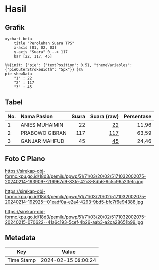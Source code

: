 # Hasil

## Grafik

```mermaid
xychart-beta
    title "Perolehan Suara TPS"
    x-axis [01, 02, 03]
    y-axis "Suara" 0 --> 117
    bar [22, 117, 45]
```

```mermaid
%%{init: {"pie": {"textPosition": 0.5}, "themeVariables": {"pieOuterStrokeWidth": "5px"}} }%%
pie showData
    "1" : 22
    "2" : 117
    "3" : 45
```

## Tabel

| No. | Nama Paslon    | Suara | Suara (raw) | Persentase |
|:--- |:-------------- | -----:| -----------:| ----------:|
| 1   | ANIES MUHAIMIN | 22    | [22][p-1]   | 11,96      |
| 2   | PRABOWO GIBRAN | 117   | [117][p-2]  | 63,59      |
| 3   | GANJAR MAHFUD  | 45    | [45][p-3]   | 24,46      |


[p-1]: https://github.com/gigit-pemilu/pemilu-2024-51-bali/blob/main/pilpres/hitung-suara/sub/51-bali/sub/71-kota-denpasar/sub/03-denpasar-barat/sub/2002-pemecutan-kelod/sub/075-tps/sub/paslon-1.txt
[p-2]: https://github.com/gigit-pemilu/pemilu-2024-51-bali/blob/main/pilpres/hitung-suara/sub/51-bali/sub/71-kota-denpasar/sub/03-denpasar-barat/sub/2002-pemecutan-kelod/sub/075-tps/sub/paslon-2.txt
[p-3]: https://github.com/gigit-pemilu/pemilu-2024-51-bali/blob/main/pilpres/hitung-suara/sub/51-bali/sub/71-kota-denpasar/sub/03-denpasar-barat/sub/2002-pemecutan-kelod/sub/075-tps/sub/paslon-3.txt

## Foto C Plano

https://sirekap-obj-formc.kpu.go.id/18d3/pemilu/ppwp/51/71/03/20/02/5171032002075-20240214-193909--2f6967d9-83fe-42c8-8db6-9c5c96a23efc.jpg

https://sirekap-obj-formc.kpu.go.id/18d3/pemilu/ppwp/51/71/03/20/02/5171032002075-20240214-192925--01eadf0a-e2a4-4293-9bd5-bfc7f6e94388.jpg

https://sirekap-obj-formc.kpu.go.id/18d3/pemilu/ppwp/51/71/03/20/02/5171032002075-20240215-070622--41a6c193-5cef-4b26-aab3-a2ca28651b99.jpg


## Metadata

| Key        | Value               |
| ---------- | ------------------- |
| Time Stamp | 2024-02-15 09:00:24 |



